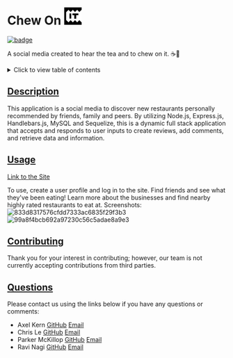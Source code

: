 # Chew On <img src="public/favicon.png" alt="it" height="40px">

[![badge](https://img.shields.io/github/license/pem2k/Chew-on-it)](https://www.github.com/pem2k/Chew-on-it/blob/main/license)

A social media created to hear the tea and to chew on it. ☕🍴

<details>
<summary>Click to view table of contents</summary>

## Table-of-Contents
* [Description](#description)
* [Usage](#usage)
* [Contributing](#contributing)
* [Questions](#questions)

</details>

## [Description](#Table-of-Contents)
This application is a social media to discover new restaurants personally recommended by friends, family and peers. By utilizing Node.js, Express.js, Handlebars.js, MySQL and Sequelize, this is a dynamic full stack application that accepts and responds to user inputs to create reviews, add comments, and retrieve data and information.

## [Usage](#Table-of-Contents)

[Link to the Site](https://chew-on-it.herokuapp.com/)

To use, create a user profile and log in to the site. Find friends and see what they've been eating! Learn more about the businesses and find nearby highly rated restaurants to eat at.
Screenshots:
![833d8317576cfdd7333ac6835f29f3b3](https://user-images.githubusercontent.com/107082980/184069489-cf3bb968-3973-42f6-b805-1262e36944c6.png)
![99a8f4bcb692a97230c56c5adae8a9e3](https://user-images.githubusercontent.com/107082980/184069481-e68fb2f5-5e91-4e2a-8a7a-9e1816839cf3.png)

## [Contributing](#Table-of-Contents)

Thank you for your interest in contributing; however, our team is not currently accepting contributions from third parties.

## [Questions](#Table-of-Contents)

Please contact us using the links below if you have any questions or comments:
* Axel Kern [GitHub](https://github.com/axeljk) [Email](mailto:axeljkern@yahoo.com)
* Chris Le [GitHub](https://github.com/chrisdmle) [Email](mailto:chrisdmle@gmail.com)
* Parker McKillop [GitHub](https://github.com/pem2k) [Email](mailto:mckilpar000@hotmail.com)
* Ravi Nagi [GitHub](https://github.com/rasvindra) [Email](mailto:rasvindra@hotmail.com)
